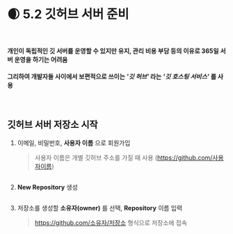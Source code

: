 🌒 5.2 깃허브 서버 준비
====================
<br>

#### 개인이 독립적인 깃 서버를 운영할 수 있지만 유지, 관리 비용 부담 등의 이유로 365일 서버 운영을 하기는 어려움

#### 그리하여 개발자들 사이에서 보편적으로 쓰이는 *'깃 허브'* 라는 *'깃 호스팅 서비스'* 를 사용
<br>

깃허브 서버 저장소 시작
------------------

1. 이메일, 비밀번호, __사용자 이름__ 으로 회원가입

    >  사용자 이름은 개별 깃허브 주소를 가질 때 사용 (https://github.com/사용자이름)
    <img src="">
  
2. __New Repository__ 생성

    <img src="">
    
3. 저장소를 생성할 __소유자(owner)__ 를 선택, __Repository__ 이름 입력

    >   https://github.com/소유자/저장소 형식으로 저장소에 접속
    <img src="">
 
